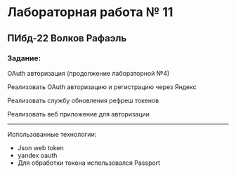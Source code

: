 # Лабораторная работа № 11

## ПИбд-22 Волков Рафаэль

### Задание:

OAuth авторизация (продолжение лабораторной №4)

Реализовать OAuth авторизацию и регистрацию через Яндекс

Реализовать службу обновления рефреш токенов

Реализовать веб приложение для авторизации
___
Использованные технологии:
* Json web token
* yandex oauth
* Для обработки токена использовался Passport